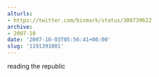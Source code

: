 ```yaml
---
alturls:
- https://twitter.com/bismark/status/308739622
archive:
- 2007-10
date: '2007-10-03T05:56:41+00:00'
slug: '1191391001'
---
```


reading the republic

